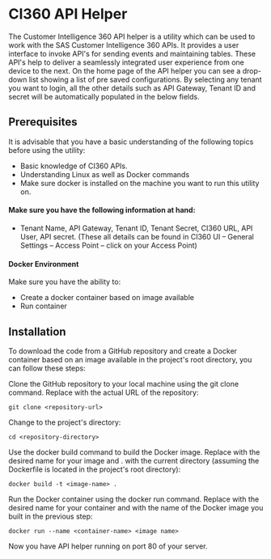 # CI360 API Helper

The Customer Intelligence 360 API helper is a utility which can be used to work with the SAS Customer Intelligence 360 APIs. It provides a user interface to invoke API's for sending events and maintaining tables. These API's help to deliver a seamlessly integrated user experience from one device to the next. 
On the home page of the API helper you can see a drop-down list showing a list of pre saved configurations. By selecting any tenant you want to login, all the other details such as API Gateway, Tenant ID and secret will be automatically populated in the below fields.

## Prerequisites
It is advisable that you have a basic understanding of the following topics before using the utility:

* Basic knowledge of CI360 APIs.
* Understanding Linux as well as Docker commands
* Make sure docker is installed on the machine you want to run this utility on. 

#### Make sure you have the following information at hand:
* Tenant Name, API Gateway, Tenant ID, Tenant Secret, CI360 URL, API User, API secret. (These all details can be found in CI360 UI – General Settings – Access Point – click on your Access Point)

#### Docker Environment
Make sure you have the ability to:
* Create a docker container based on image available
* Run container


## Installation

To download the code from a GitHub repository and create a Docker container based on an image available in the project's root directory, you can follow these steps:

Clone the GitHub repository to your local machine using the git clone command. Replace <repository-url> with the actual URL of the repository:

```shell
git clone <repository-url>
```

Change to the project's directory:

```shell
cd <repository-directory>
```

Use the docker build command to build the Docker image. Replace <image-name> with the desired name for your image and . with the current directory (assuming the Dockerfile is located in the project's root directory):

```shell
docker build -t <image-name> .
```
Run the Docker container using the docker run command. Replace <container-name> with the desired name for your container and <image-name> with the name of the Docker image you built in the previous step:

```shell
docker run --name <container-name> <image name>
```

Now you have API helper running on port 80 of your server.
